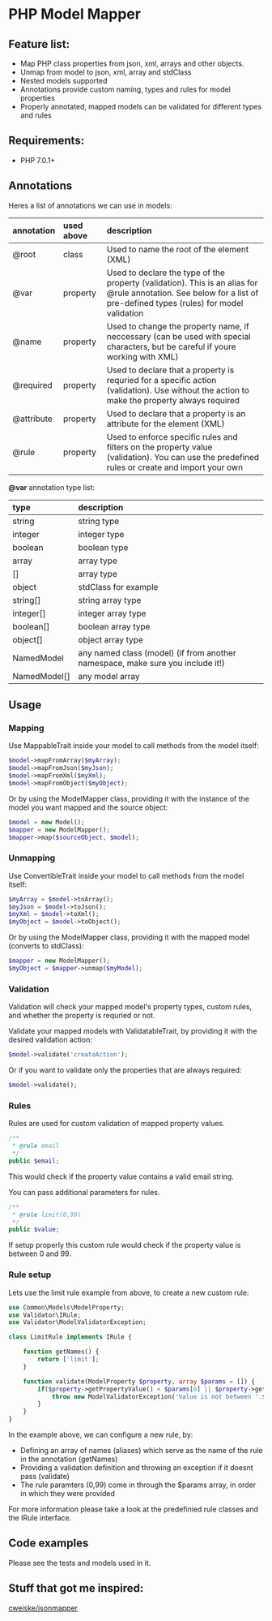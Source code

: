 # PHP Model Mapper

## Feature list:
 * Map PHP class properties from json, xml, arrays and other objects.
 * Unmap from model to json, xml, array and stdClass
 * Nested models supported
 * Annotations provide custom naming, types and rules for model properties
 * Properly annotated, mapped models can be validated for different types and rules

## Requirements:
  * PHP 7.0.1+

## Annotations
Heres a list of annotations we can use in models:

| annotation   | used above  | description              |
| :----------- | :---------- | :----------------------- |
| @root        |  class      | Used to name the root of the element (XML) |
| @var         |  property   | Used to declare the type of the property (validation). This is an alias for @rule annotation. See below for a list of pre-defined types (rules) for model validation |
| @name        |  property   | Used to change the property name, if neccessary (can be used with special characters, but be careful if youre working with XML) |
| @required    |  property   | Used to declare that a property is requried for a specific action (validation). Use without the action to make the property always required |
| @attribute   |  property   | Used to declare that a property is an attribute for the element (XML) |
| @rule        |  property   | Used to enforce specific rules and filters on the property value (validation). You can use the predefined rules or create and import your own |

**@var** annotation type list:

| type      |  description              |
| :-------- | :------------------------ |
| string    | string type               |
| integer   | integer type              |
| boolean   | boolean type              |
| array     | array type                |
| []        | array type                |
| object    | stdClass for example      |
| string[]  | string array type         |
| integer[] | integer array type        |
| boolean[] | boolean array type        |
| object[]  | object array type         |
| NamedModel | any named class (model) (if from another namespace, make sure you include it!) |
| NamedModel[] | any model array         |

## Usage

### Mapping

Use MappableTrait inside your model to call methods from the model itself:
```PHP
$model->mapFromArray($myArray);
$model->mapFromJson($myJson);
$model->mapFromXml($myXml);
$model->mapFromObject($myObject);
```

Or by using the ModelMapper class, providing it with the instance of the model you want mapped and the source object:
```PHP
$model = new Model();
$mapper = new ModelMapper();
$mapper->map($sourceObject, $model);
```

### Unmapping

Use ConvertibleTrait inside your model to call methods from the model itself:
```PHP
$myArray = $model->toArray();
$myJson = $model->toJson();
$myXml = $model->toXml();
$myObject = $model->toObject();
```

Or by using the ModelMapper class, providing it with the mapped model (converts to stdClass):
```PHP
$mapper = new ModelMapper();
$myObject = $mapper->unmap($myModel);
```

### Validation
Validation will check your mapped model's property types, custom rules, and whether the property is requried or not.

Validate your mapped models with ValidatableTrait, by providing it with the desired validation action:

```PHP
$model->validate('createAction');
```
Or if you want to validate only the properties that are always required:
```PHP
$model->validate();
```

### Rules
Rules are used for custom validation of mapped property values.

```PHP
/**
 * @rule email
 */
public $email;
```
This would check if the property value contains a valid email string.

You can pass additional parameters for rules.
```PHP
/**
 * @rule limit(0,99)
 */
public $value;
```
If setup properly this custom rule would check if the property value is between 0 and 99.

### Rule setup
Lets use the limit rule example from above, to create a new custom rule:
```PHP
use Common\Models\ModelProperty;
use Validator\IRule;
use Validator\ModelValidatorException;

class LimitRule implements IRule {

    function getNames() {
        return ['limit'];
    }

    function validate(ModelProperty $property, array $params = []) {
        if($property->getPropertyValue() < $params[0] || $property->getPropertyValue() > $params[1]) {
            throw new ModelValidatorException('Value is not between '.$params[0].' and '.$params[1]);
        }
    }
}
```
In the example above, we can configure a new rule, by:
 * Defining an array of names (aliases) which serve as the name of the rule in the annotation (getNames)
 * Providing a validation definition and throwing an exception if it doesnt pass (validate)
 * The rule paramters (0,99) come in through the $params array, in order in which they were provided

For more information please take a look at the predefinied rule classes and the IRule interface.

## Code examples
Please see the tests and models used in it.

## Stuff that got me inspired:
[cweiske/jsonmapper](https://github.com/cweiske/jsonmapper)
